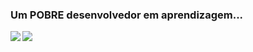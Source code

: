 ### Um POBRE desenvolvedor em aprendizagem...



<a href="https://github.com/GolemGG/github-readme-stats"> 
  <img align="left" src="https://github-readme-stats.vercel.app/api?username=GolemGG&count_private=true&show_icons=true&theme=dracula" />
</a>
<a href="https://github.com/GolemGG/github-readme-stats">
  <img align="left" src="https://github-readme-stats.vercel.app/api/top-langs/?username=GolemGG&theme=dracula" />
</a>
